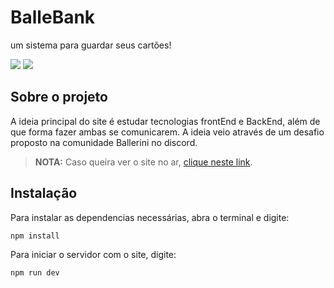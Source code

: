 # BalleBank
um sistema para guardar seus cartões!

![](https://media.discordapp.net/attachments/774432392818589746/1137466359165489304/Captura_de_tela_2023-08-05_-_14.19.01.png?width=867&height=494)
![](https://media.discordapp.net/attachments/774432392818589746/1137466359492661309/Captura_de_tela_2023-08-05_-_15.18.48.png?width=867&height=494)

## Sobre o projeto
A ideia principal do site é estudar tecnologias frontEnd e BackEnd, além de que forma fazer ambas se comunicarem. A ideia veio através de um desafio proposto na comunidade Ballerini no discord.

> **NOTA:**  Caso queira ver o site no ar, [clique neste link](https://ballebank.netlify.app/).
> 
## Instalação

Para instalar as dependencias necessárias, abra o terminal e digite:

```sh
npm install
```

Para iniciar o servidor com o site, digite:

```sh
npm run dev
```
